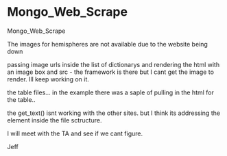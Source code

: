 # Mongo_Web_Scrape
Mongo_Web_Scrape


The images for hemispheres are not available due to the website being down

passing image urls inside the list of dictionarys and rendering the html with an image box and src  - the framework is there but I cant get the image to render.  Ill keep working on it. 

the table files...  in the example there was a saple of pulling in the html for the table..  

the get_text() isnt working with the other sites. but I think its addressing the element inside the file sctructure. 

I will meet with the TA and see if we cant figure.

Jeff
